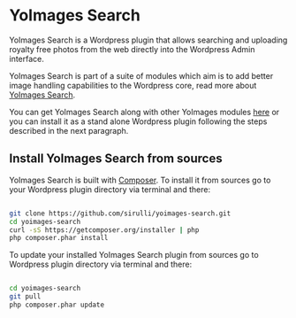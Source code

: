 # YoImages Search

YoImages Search is a Wordpress plugin that allows searching and uploading royalty free photos from the web directly into the Wordpress Admin interface.

YoImages Search is part of a suite of modules which aim is to add better image handling capabilities to the Wordpress core, read more about [YoImages Search](https://github.com/sirulli/yoimages#image-search "").

You can get YoImages Search along with other YoImages modules [here](https://github.com/sirulli/yoimages "") or you can install it as a stand alone Wordpress plugin following the steps described in the next paragraph.

## Install YoImages Search from sources

YoImages Search is built with [Composer](https://getcomposer.org/ "").
To install it from sources go to your Wordpress plugin directory via terminal and there:

```sh

git clone https://github.com/sirulli/yoimages-search.git
cd yoimages-search
curl -sS https://getcomposer.org/installer | php
php composer.phar install

```


To update your installed YoImages Search plugin from sources go to Wordpress plugin directory via terminal and there: 

```sh

cd yoimages-search
git pull
php composer.phar update

```


